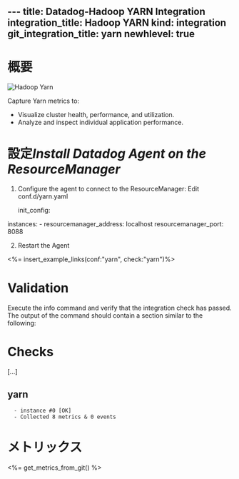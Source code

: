--- title: Datadog-Hadoop YARN Integration integration_title: Hadoop YARN kind: integration git_integration_title: yarn
newhlevel: true
---
# 概要

![Hadoop Yarn](/static/images/yarndashboard.png)

Capture Yarn metrics to:

* Visualize cluster health, performance, and utilization.
* Analyze and inspect individual application performance.

# 設定*Install Datadog Agent on the ResourceManager*

1.  Configure the agent to connect to the ResourceManager: Edit conf.d/yarn.yaml

    init_config:

instances:
    -   resourcemanager_address: localhost
        resourcemanager_port: 8088


2.  Restart the Agent

<%= insert_example_links(conf:"yarn", check:"yarn")%>


# Validation

Execute the info command and verify that the integration check has passed. The output of the command should contain a section similar to the following:

Checks
======

  [...]

  yarn
  ----
      - instance #0 [OK]
      - Collected 8 metrics & 0 events


# メトリックス

<%= get_metrics_from_git() %>


